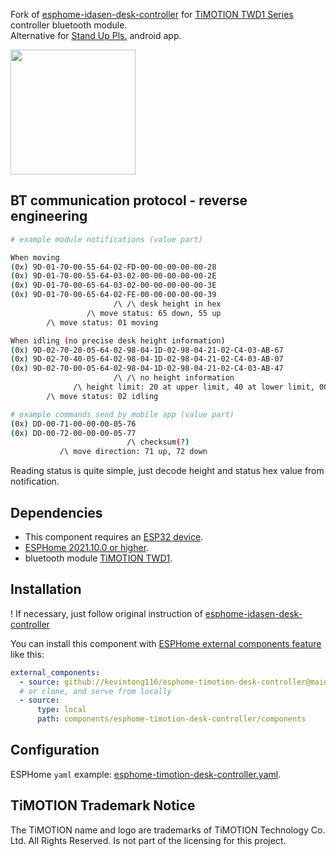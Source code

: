 Fork of [esphome-idasen-desk-controller](https://github.com/j5lien/esphome-idasen-desk-controller) for  [TiMOTION TWD1 Series](https://www.timotion.com/en/products/accessories/twd1-series) controller bluetooth module.  
Alternative for [Stand Up Pls.](https://play.google.com/store/apps/details?id=com.timotion.standuppls) android app.  
 
<img src="./twd1.jpg" height="200" />
  
## BT communication protocol - reverse engineering

```bash
# example module notifications (value part)

When moving
(0x) 9D-01-70-00-55-64-02-FD-00-00-00-00-00-28
(0x) 9D-01-70-00-55-64-03-02-00-00-00-00-00-2E
(0x) 9D-01-70-00-65-64-03-02-00-00-00-00-00-3E
(0x) 9D-01-70-00-65-64-02-FE-00-00-00-00-00-39
                       /\ /\ desk height in hex
                 /\ move status: 65 down, 55 up
        /\ move status: 01 moving

When idling (no precise desk height information)
(0x) 9D-02-70-20-05-64-02-98-04-1D-02-98-04-21-02-C4-03-AB-67
(0x) 9D-02-70-40-05-64-02-98-04-1D-02-98-04-21-02-C4-03-AB-07
(0x) 9D-02-70-00-05-64-02-98-04-1D-02-98-04-21-02-C4-03-AB-47
                       /\ /\ no height information
              /\ height limit: 20 at upper limit, 40 at lower limit, 00 in the middle
        /\ move status: 02 idling

# example commands send by mobile app (value part)
(0x) DD-00-71-00-00-00-05-76
(0x) DD-00-72-00-00-00-05-77
                          /\ checksum(?)
           /\ move direction: 71 up, 72 down
```
Reading status is quite simple, just decode height and status hex value from notification.  
  
## Dependencies
* This component requires an [ESP32 device](https://esphome.io/devices/esp32.html).
* [ESPHome 2021.10.0 or higher](https://github.com/esphome/esphome/releases).
* bluetooth module [TiMOTION TWD1](https://www.timotion.com/en/products/accessories/twd1-series).

## Installation
! If necessary, just follow original instruction of [esphome-idasen-desk-controller](https://github.com/j5lien/esphome-idasen-desk-controller)

You can install this component with [ESPHome external components feature](https://esphome.io/components/external_components.html) like this:
```yaml
external_components:
  - source: github://kevintong116/esphome-timotion-desk-controller@main
  # or clone, and serve from locally
  - source:
      type: local
      path: components/esphome-timotion-desk-controller/components
```

## Configuration
ESPHome `yaml` example: [esphome-timotion-desk-controller.yaml](./esphome-timotion-desk-controller.yaml).

## TiMOTION Trademark Notice
The TiMOTION name and logo are trademarks of TiMOTION Technology Co. Ltd. All Rights Reserved. Is not part of the licensing for this project.
